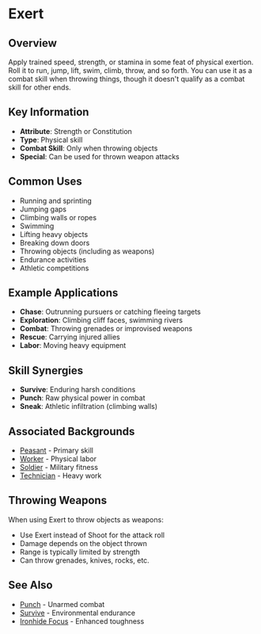 # Exert

## Overview
Apply trained speed, strength, or stamina in some feat of physical exertion. Roll it to run, jump, lift, swim, climb, throw, and so forth. You can use it as a combat skill when throwing things, though it doesn't qualify as a combat skill for other ends.

## Key Information
- **Attribute**: Strength or Constitution
- **Type**: Physical skill
- **Combat Skill**: Only when throwing objects
- **Special**: Can be used for thrown weapon attacks

## Common Uses
- Running and sprinting
- Jumping gaps
- Climbing walls or ropes
- Swimming
- Lifting heavy objects
- Breaking down doors
- Throwing objects (including as weapons)
- Endurance activities
- Athletic competitions

## Example Applications
- **Chase**: Outrunning pursuers or catching fleeing targets
- **Exploration**: Climbing cliff faces, swimming rivers
- **Combat**: Throwing grenades or improvised weapons
- **Rescue**: Carrying injured allies
- **Labor**: Moving heavy equipment

## Skill Synergies
- **Survive**: Enduring harsh conditions
- **Punch**: Raw physical power in combat
- **Sneak**: Athletic infiltration (climbing walls)

## Associated Backgrounds
- [Peasant](../backgrounds/peasant.md) - Primary skill
- [Worker](../backgrounds/worker.md) - Physical labor
- [Soldier](../backgrounds/soldier.md) - Military fitness
- [Technician](../backgrounds/technician.md) - Heavy work

## Throwing Weapons
When using Exert to throw objects as weapons:
- Use Exert instead of Shoot for the attack roll
- Damage depends on the object thrown
- Range is typically limited by strength
- Can throw grenades, knives, rocks, etc.

## See Also
- [Punch](punch.md) - Unarmed combat
- [Survive](survive.md) - Environmental endurance
- [Ironhide Focus](../foci/combat/ironhide.md) - Enhanced toughness